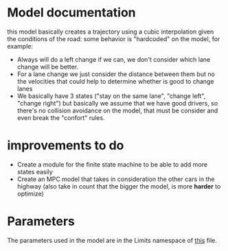 # Model documentation

this model basically creates a trajectory using a cubic interpolation given the conditions of the road: some behavior is "hardcoded" on the model, for example:

* Always will do a left change if we can, we don't consider which lane change will be better.
* For a lane change we just consider the distance between them but no the velocities that could help to determine whether is good to change lanes
* We basically have 3 states ("stay on the same lane", "change left", "change right") but basically we assume that we have good drivers, so there's no collision avoidance on the model, that must be consider and even break the "confort" rules.

# improvements to do

* Create a module for the finite state machine to be able to add more states easily
* Create an MPC model that takes in consideration the other cars in the highway (also take in count that the bigger the model, is more **harder** to optimize)

# Parameters

The parameters used in the model are in the Limits namespace of [this](src/utilities.h) file.